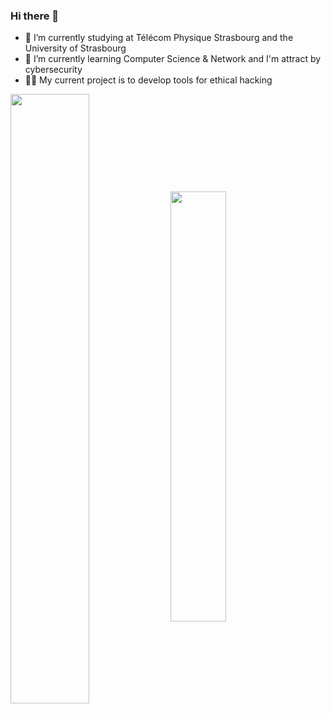 ### Hi there 👋


- 🔭 I’m currently studying at Télécom Physique Strasbourg and the University of Strasbourg
- 🌱 I’m currently learning Computer Science & Network and I'm attract by cybersecurity
- 👨‍💻 My current project is to develop tools for ethical hacking

<img align="center" width="50%" src="https://github-readme-stats.vercel.app/api?username=SosoMgi&show_icons=true&theme=github_dark&include_all_commits=true&count_private=true"/>
 <img align="center" width="42%" src="https://github-readme-stats.vercel.app/api/top-langs/?username=SosoMgi&layout=compact&langs_count=16&theme=github_dark" />


